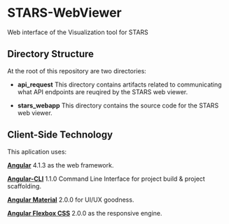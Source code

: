 # STARS-WebViewer

Web interface of the Visualization tool for STARS

## Directory Structure

At the root of this repository are two directories:

* __api_request__ This directory contains artifacts related to communicating what API endpoints are reuqired by the STARS web viewer.  

* __stars_webapp__ This directory contains the source code for the STARS web viewer.


## Client-Side Technology

This aplication uses:

[__Angular__](https://github.com/angular/angular) 4.1.3 as the web framework.

[__Angular-CLI__](https://github.com/angular/angular-cli) 1.1.0 Command Line Interface for project build & project scaffolding.

[__Angular Material__](https://github.com/angular/material2) 2.0.0 for UI/UX goodness.

[__Angular Flexbox CSS__](https://github.com/angular/flex-layout) 2.0.0 as the responsive engine.
